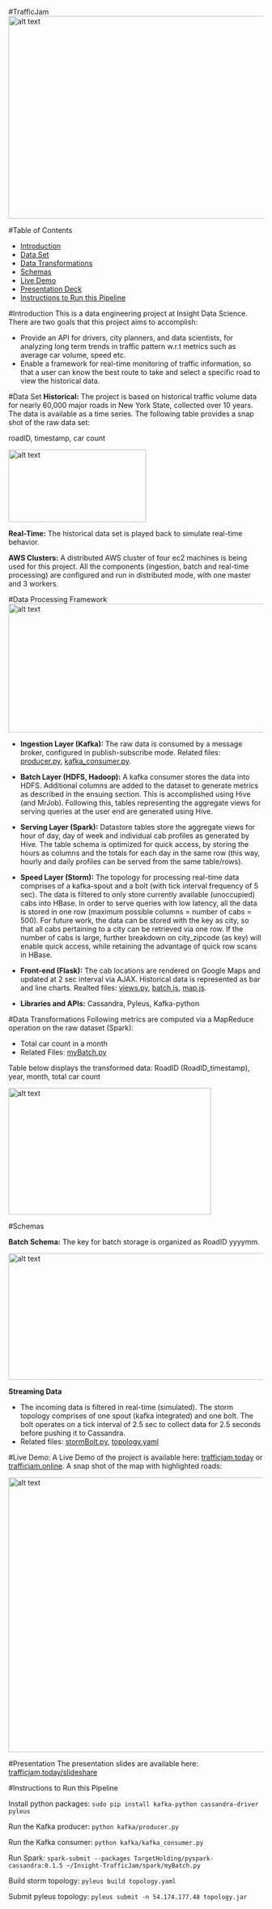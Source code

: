 #TrafficJam
<img src="https://github.com/zachliu/Insight-TrafficJam/blob/master/images/traffic.jpg" alt="alt text" width="640" height="400">


#Table of Contents
- <a href= "https://github.com/zachliu/Insight-TrafficJam/blob/master/README.md#introduction">Introduction</a>
- <a href= "https://github.com/zachliu/Insight-TrafficJam/blob/master/README.md#data-set">Data Set</a>
- <a href= "https://github.com/zachliu/Insight-TrafficJam/blob/master/README.md#data-transformations">Data Transformations</a>
- <a href= "https://github.com/zachliu/Insight-TrafficJam/blob/master/README.md#schemas">Schemas</a>
- <a href= "https://github.com/zachliu/Insight-TrafficJam/blob/master/README.md#live-demo">Live Demo</a>
- <a href= "https://github.com/zachliu/Insight-TrafficJam/blob/master/README.md#presentation-deck">Presentation Deck</a>
- <a href= "https://github.com/zachliu/Insight-TrafficJam/blob/master/README.md#instructions-to-run-this-pipeline">Instructions to Run this Pipeline</a>


#Introduction
This is a data engineering project at Insight Data Science. There are two goals that this project aims to accomplish:
- Provide an API for drivers, city planners, and data scientists, for analyzing long term trends in traffic pattern w.r.t metrics such as average car volume, speed etc.
- Enable a framework for real-time monitoring of traffic information, so that a user can know the best route to take and select a specific road to view the historical data.

#Data Set
**Historical:**
The project is based on historical traffic volume data for nearly 60,000 major roads in New York State, collected over 10 years. The data is available as a time series. The following table provides a snap shot of the raw data set:

roadID, timestamp, car count

<img src="https://github.com/zachliu/Insight-TrafficJam/blob/master/images/rawdata.png" alt="alt text" width="272" height="143">

**Real-Time:**
The historical data set is played back to simulate real-time behavior.

**AWS Clusters:**
A distributed AWS cluster of four ec2 machines is being used for this project. All the components (ingestion, batch and real-time processing) are configured and run in distributed mode, with one master and 3 workers.

#Data Processing Framework
<img src="https://github.com/zachliu/Insight-TrafficJam/blob/master/images/pipeline.png" alt="alt text" width="600" height="254">

- **Ingestion Layer (Kafka):** The raw data is consumed by a message broker, configured in publish-subscribe mode. Related files: <a href= "https://github.com/zachliu/Insight-TrafficJam/blob/master/kafka/producer.py">producer.py</a>, <a href= "https://github.com/zachliu/Insight-TrafficJam/blob/master/kafka/kafka_consumer.py">kafka_consumer.py</a>.

- **Batch Layer (HDFS, Hadoop):** A kafka consumer stores the data into HDFS. Additional columns are added to the dataset to generate metrics as described in the ensuing section. This is accomplished using Hive (and MrJob). Following this, tables representing the aggregate views for serving queries at the user end are generated using Hive.

- **Serving Layer (Spark):** Datastore tables store the aggregate views for hour of day, day of week and individual cab profiles as generated by Hive. The table schema is optimized for quick access, by storing the hours as columns and the totals for each day in the same row (this way, hourly and daily profiles can be served from the same table/rows).

- **Speed Layer (Storm):** The topology for processing real-time data comprises of a kafka-spout and a bolt (with tick interval frequency of 5 sec). The data is filtered to only store currently available (unoccupied) cabs into HBase. In order to serve queries with low latency, all the data is stored in one row (maximum possible columns = number of cabs = 500). For future work, the data can be stored with the key as city, so that all cabs pertaining to a city can be retrieved via one row. If the number of cabs is large, further breakdown on city_zipcode (as key) will enable quick access, while retaining the advantage of quick row scans in HBase.

- **Front-end (Flask):** The cab locations are rendered on Google Maps and updated at 2 sec interval via AJAX. Historical data is represented as bar and line charts. Realted files: <a href= "https://github.com/zachliu/Insight-TrafficJam/blob/master/flask/app/views.py">views.py</a>, <a href= "https://github.com/zachliu/Insight-TrafficJam/blob/master/flask/app/static/batch.js">batch.js</a>, <a href="https://github.com/zachliu/Insight-TrafficJam/blob/master/flask/app/static/map.js">map.js</a>.

- **Libraries and APIs:** Cassandra, Pyleus, Kafka-python

#Data Transformations
Following metrics are computed via a MapReduce operation on the raw dataset (Spark):
- Total car count in a month
- Related Files: <a href= "https://github.com/zachliu/Insight-TrafficJam/blob/master/spark/myBatch.py">myBatch.py</a>  

Table below displays the transformed data: RoadID (RoadID_timestamp), year, month, total car count

<img src="https://github.com/zachliu/Insight-TrafficJam/blob/master/images/triptable.png" alt="alt text" width="400" height="250">


#Schemas

**Batch Schema:**
The key for batch storage is organized as RoadID yyyymm.

<img src="https://github.com/zachliu/Insight-TrafficJam/blob/master/images/batchschema.png" alt="alt text" width="650" height="250">

**Streaming Data**
- The incoming data is filtered in real-time (simulated). The storm topology comprises of one spout (kafka integrated) and one bolt. The bolt operates on a tick interval of 2.5 sec to collect data for 2.5 seconds before pushing it to Cassandra.
- Related files: <a href= "https://github.com/zachliu/Insight-TrafficJam/blob/master/Storm/cab_topology/cab_topology/stormBolt.py">stormBolt.py</a>, <a href= "https://github.com/zachliu/Insight-TrafficJam/blob/master/Storm/cab_topology/topology.yaml">topology.yaml</a>

#Live Demo:
A Live Demo of the project is available here: <a href= "http://trafficjam.today">trafficjam.today</a> or <a href= "http://trafficjam.online">trafficjam.online</a>. A snap shot of the map with highlighted roads:


<img src="https://github.com/zachliu/Insight-TrafficJam/blob/master/images/realtime.png" alt="alt text" width="707" height="542">

#Presentation
The presentation slides are available here:
<a href= "http://trafficjam.today/slideshare">trafficjam.today/slideshare</a>

#Instructions to Run this Pipeline

Install python packages:
```sudo pip install kafka-python cassandra-driver pyleus```

Run the Kafka producer:
```python kafka/producer.py```

Run the Kafka consumer:
```python kafka/kafka_consumer.py```

Run Spark:
```spark-submit --packages TargetHolding/pyspark-cassandra:0.1.5 ~/Insight-TrafficJam/spark/myBatch.py```


Build storm topology:
```pyleus build topology.yaml```

Submit pyleus topology:
```pyleus submit -n 54.174.177.48 topology.jar```






